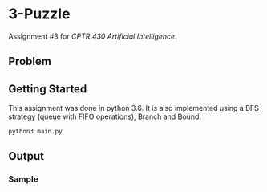 # 3-Puzzle

Assignment #3 for *CPTR 430 Artificial Intelligence*.

## Problem

## Getting Started

This assignment was done in python 3.6. It is also implemented using a BFS strategy (queue with FIFO operations),
Branch and Bound.

```python
python3 main.py
```

## Output

### Sample
```python
```